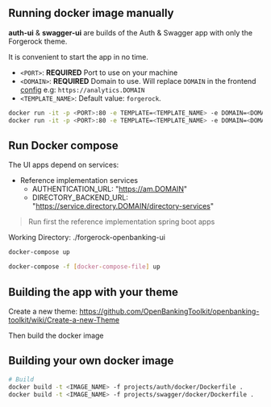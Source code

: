 ## Running docker image manually

**auth-ui** & **swagger-ui** are builds of the Auth & Swagger app with only the Forgerock theme.

It is convenient to start the app in no time.

- `<PORT>`: **REQUIRED** Port to use on your machine
- `<DOMAIN>`: **REQUIRED** Domain to use. Will replace `DOMAIN` in the frontend [config](./forgerock-openbanking-ui/projects/auth/docker/deployment-settings.js) e.g: `https://analytics.DOMAIN`
- `<TEMPLATE_NAME>`: Default value: `forgerock`.

```bash
docker run -it -p <PORT>:80 -e TEMPLATE=<TEMPLATE_NAME> -e DOMAIN=<DOMAIN> openbankingtoolkit/openbanking-auth-ui
docker run -it -p <PORT>:80 -e TEMPLATE=<TEMPLATE_NAME> -e DOMAIN=<DOMAIN> openbankingtoolkit/openbanking-swagger-ui
```

## Run Docker compose
The UI apps depend on services:
- Reference implementation services
    - AUTHENTICATION_URL: "https://am.DOMAIN"
    - DIRECTORY_BACKEND_URL: "https://service.directory.DOMAIN/directory-services"
    
> Run first the reference implementation spring boot apps

Working Directory: ./forgerock-openbanking-ui
```bash
docker-compose up
```
```bash
docker-compose -f [docker-compose-file] up
```
## Building the app with your theme

Create a new theme: <https://github.com/OpenBankingToolkit/openbanking-toolkit/wiki/Create-a-new-Theme>

Then build the docker image

## Building your own docker image
```bash
# Build
docker build -t <IMAGE_NAME> -f projects/auth/docker/Dockerfile .
docker build -t <IMAGE_NAME> -f projects/swagger/docker/Dockerfile .
```
